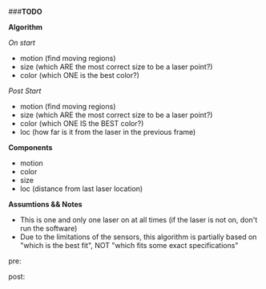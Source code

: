 ###**TODO**

**Algorithm**

*On start*

- motion    (find moving regions)
- size      (which ARE the most correct size to be a laser point?)
- color     (which ONE is the best color?)



*Post Start*

- motion    (find moving regions)
- size      (which ARE the most correct size to be a laser point?)
- color     (which ONE IS the BEST color?)
- loc       (how far is it from the laser in the previous frame)











**Components**

- motion
- color
- size
- loc (distance from last laser location)

**Assumtions && Notes**

- This is one and only one laser on at all times (if the laser is not on, don't run the software)
- Due to the limitations of the sensors, this algorithm is partially based on "which is the best fit", NOT "which fits some exact specifications"


pre:



post:


